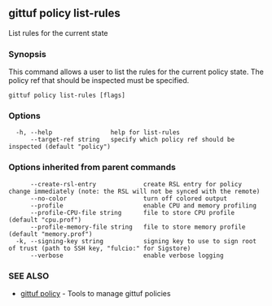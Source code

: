 ## gittuf policy list-rules

List rules for the current state

### Synopsis

This command allows a user to list the rules for the current policy state. The policy ref that should be inspected must be specified.

```
gittuf policy list-rules [flags]
```

### Options

```
  -h, --help                help for list-rules
      --target-ref string   specify which policy ref should be inspected (default "policy")
```

### Options inherited from parent commands

```
      --create-rsl-entry             create RSL entry for policy change immediately (note: the RSL will not be synced with the remote)
      --no-color                     turn off colored output
      --profile                      enable CPU and memory profiling
      --profile-CPU-file string      file to store CPU profile (default "cpu.prof")
      --profile-memory-file string   file to store memory profile (default "memory.prof")
  -k, --signing-key string           signing key to use to sign root of trust (path to SSH key, "fulcio:" for Sigstore)
      --verbose                      enable verbose logging
```

### SEE ALSO

* [gittuf policy](gittuf_policy.md)	 - Tools to manage gittuf policies


